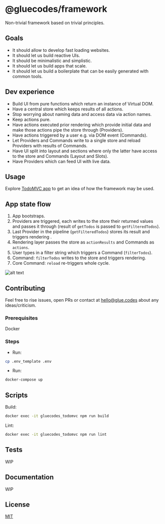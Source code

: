 # @gluecodes/framework

Non-trivial framework based on trivial principles.

## Goals

- It should allow to develop fast loading websites.
- It should let us build reactive UIs.
- It should be minimalistic and simplistic.
- It should let us build apps that scale.
- It should let us build a boilerplate that can be easily generated with common tools.

## Dev experience

- Build UI from pure functions which return an instance of Virtual DOM.
- Have a central store which keeps results of all actions.
- Stop worrying about naming data and access data via action names.
- Keep actions pure.
- Have actions executed prior rendering which provide initial data and make those actions pipe the store through (Providers).
- Have actions triggered by a user e.g. via DOM event (Commands).
- Let Providers and Commands write to a single store and reload Providers with results of Commands.
- Have UI split into layout and sections where only the latter have access to the store and Commands (Layout and Slots).
- Have Providers which can feed UI with live data.

## Usage

Explore [TodoMVC app](https://github.com/gluecodes/gluecodes-todomvc) to get an idea of how the framework may be used.

## App state flow

1. App bootstraps.
2. Providers are triggered, each writes to the store their returned values and passes it through (result of `getTodos` is passed to `getFilteredTodos`).
3. Last Provider in the pipeline (`getFilteredTodos`) stores its result and triggers rendering .
4. Rendering layer passes the store as `actionResults` and Commands as `actions`.
5. User types in a filter string which triggers a Command (`filterTodos`).
6. Command: `filterTodos` writes to the store and triggers rendering.
7. Core Command: `reload` re-triggers whole cycle.

![alt text](https://github.com/gluecoodes/gluecodes-framework/raw/master/framework.png "Schema")

## Contributing

Feel free to rise issues, open PRs or contact at hello@glue.codes about any ideas/criticism.

### Prerequisites

Docker

### Steps

- Run:
```bash  
cp .env_template .env 
```
- Run: 
```bash 
docker-compose up 
```

## Scripts

Build:
```bash 
docker exec -it gluecodes_todomvc npm run build
 ```

Lint:
```bash  
docker exec -it gluecodes_todomvc npm run lint
```

## Tests

WIP

## Documentation

WIP

## License

[MIT](https://github.com/gluecodes/gluecodes-framework/blob/master/LICENSE)
